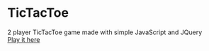 # TicTacToe
2 player TicTacToe game made with simple JavaScript and JQuery\
[Play it here](https://baba-tictactoe.netlify.app/)
